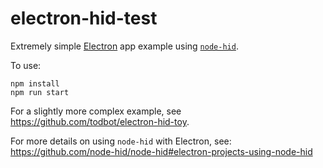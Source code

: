 # electron-hid-test

Extremely simple [Electron](https://www.electronjs.org/) app example using [`node-hid`](https://github.com/node-hid/node-hid).

To use:
```
npm install
npm run start
```

For a slightly more complex example, see https://github.com/todbot/electron-hid-toy.

For more details on using `node-hid` with Electron, see: https://github.com/node-hid/node-hid#electron-projects-using-node-hid

